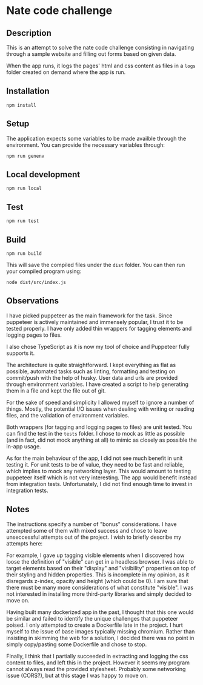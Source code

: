 # Nate code challenge

## Description

This is an attempt to solve the nate code challenge consisting in navigating through a sample website and filling out forms based on given data.

When the app runs, it logs the pages' html and css content as files in a `logs` folder created on demand where the app is run.

## Installation

```
npm install
```

## Setup

The application expects some variables to be made availble through the environment.
You can provide the necessary variables through:

```
npm run genenv
```

## Local development

```
npm run local
```

## Test
```
npm run test
```

## Build
```
npm run build
```

This will save the compiled files under the `dist` folder.
You can then run your compiled program using:
```
node dist/src/index.js
```

## Observations

I have picked puppeteer as the main framework for the task.
Since puppeteer is actively maintained and immensely popular, I trust it to be tested properly.
I have only added thin wrappers for tagging elements and logging pages to files.

I also chose TypeScript as it is now my tool of choice and Puppeteer fully supports it.

The architecture is quite straightforward. I kept everything as flat as possible, automated tasks such as linting, formatting and testing on commit/push with the help of husky.
User data and urls are provided through environment variables. I have created a script to help generating them in a file and kept the file out of git.

For the sake of speed and simplicity I allowed myself to ignore a number of things. Mostly, the potential I/O issues when dealing with writing or reading files, and the validation of environment variables.

Both wrappers (for tagging and logging pages to files) are unit tested. You can find the test in the `tests` folder.
I chose to mock as little as possible (and in fact, did not mock anything at all) to mimic as closely as possible the in-app usage.

As for the main behaviour of the app, I did not see much benefit in unit testing it. For unit tests to be of value, they need to be fast and reliable, which implies to mock any networking layer. This would amount to testing puppeteer itself which is not very interesting. The app would benefit instead from integration tests. Unfortunately, I did not find enough time to invest in integration tests.

## Notes

The instructions specify a number of "bonus" considerations.
I have attempted some of them with mixed success and chose to leave unseccessful attempts out of the project. I wish to briefly describe my attempts here:

For example, I gave up tagging visible elements when I discovered how loose the definition of "visible" can get in a headless browser. I was able to target elements based on their "display" and "visibility" properties on top of their styling and hidden properties. This is incomplete in my opinion, as it disregards z-index, opacity and height (which could be 0). I am sure that there must be many more considerations of what constitute "visible". I was not interested in installing more third-party libraries and simply decided to move on.

Having built many dockerized app in the past, I thought that this one would be similar and failed to identify the unique challenges that puppeteer poised. I only attempted to create a Dockerfile late in the project. I hurt myself to the issue of base images typically missing chromium. Rather than insisting in skimming the web for a solution, I decided there was no point in simply copy/pasting some Dockerfile and chose to stop.

Finally, I think that I partially succeeded in extracting and logging the css content to files, and left this in the project. However it seems my program cannot always read the provided stylesheet. Probably some networking issue (CORS?), but at this stage I was happy to move on.
